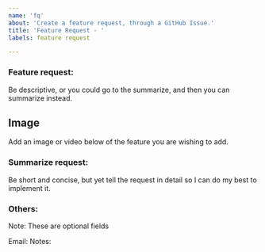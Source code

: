 ```yaml
---
name: 'fq'
about: 'Create a feature request, through a GitHub Issue.'
title: 'Feature Request - '
labels: feature request

---
```


### Feature request:
Be descriptive, or you could go to the summarize, and then you can summarize instead.


## Image
Add an image or video below of the feature you are wishing to add.



### Summarize request:
Be short and concise, but yet tell the request in detail so I can do my best to implement it.

### Others:
Note: These are optional fields

Email: 
Notes: 

